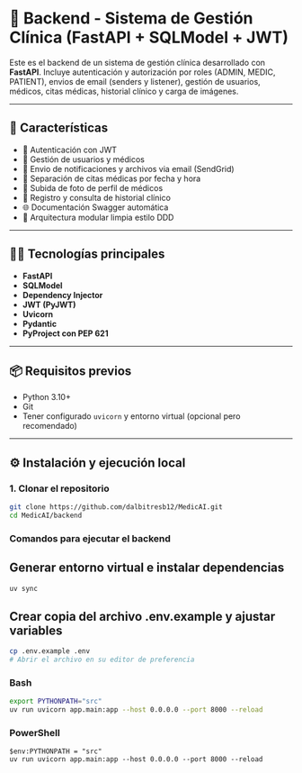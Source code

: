 # 🏥 Backend - Sistema de Gestión Clínica (FastAPI + SQLModel + JWT)

Este es el backend de un sistema de gestión clínica desarrollado con **FastAPI**. Incluye autenticación y autorización por roles (ADMIN, MEDIC, PATIENT), envios de email (senders y listener), gestión de usuarios, médicos, citas médicas, historial clínico y carga de imágenes.

---

## 🚀 Características

- 🔐 Autenticación con JWT
- 👤 Gestión de usuarios y médicos
- 📅 Envio de notificaciones y archivos via email (SendGrid)
- 📅 Separación de citas médicas por fecha y hora
- 📁 Subida de foto de perfil de médicos
- 📄 Registro y consulta de historial clínico
- 🌐 Documentación Swagger automática
- 🧩 Arquitectura modular limpia estilo DDD

---

## 🧑‍💻 Tecnologías principales

- **FastAPI**
- **SQLModel**
- **Dependency Injector**
- **JWT (PyJWT)**
- **Uvicorn**
- **Pydantic**
- **PyProject con PEP 621**

---

## 📦 Requisitos previos

- Python 3.10+
- Git
- Tener configurado `uvicorn` y entorno virtual (opcional pero recomendado)

---

## ⚙️ Instalación y ejecución local

### 1. Clonar el repositorio

```bash
git clone https://github.com/dalbitresb12/MedicAI.git
cd MedicAI/backend
```

### Comandos para ejecutar el backend

## Generar entorno virtual e instalar dependencias

```bash
uv sync
```

## Crear copia del archivo .env.example y ajustar variables

```bash
cp .env.example .env
# Abrir el archivo en su editor de preferencia
```

### Bash

```bash
export PYTHONPATH="src"
uv run uvicorn app.main:app --host 0.0.0.0 --port 8000 --reload
```

### PowerShell

```pwsh
$env:PYTHONPATH = "src"
uv run uvicorn app.main:app --host 0.0.0.0 --port 8000 --reload
```
